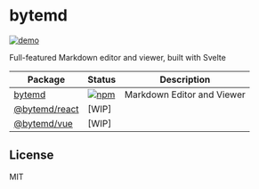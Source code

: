 # bytemd

[![demo](https://github.com/bytedance/bytemd/workflows/demo/badge.svg)](https://bytedance.github.io/bytemd/)

Full-featured Markdown editor and viewer, built with Svelte

| Package                           | Status                                                                   | Description                |
| --------------------------------- | ------------------------------------------------------------------------ | -------------------------- |
| [bytemd](./packages/bytemd)       | [![npm](https://img.shields.io/npm/v/bytemd.svg)](https://npm.im/bytemd) | Markdown Editor and Viewer |
| [@bytemd/react](./packages/react) | [WIP]                                                                    |                            |
| [@bytemd/vue](./packages/vue)     | [WIP]                                                                    |                            |

## License

MIT
